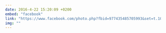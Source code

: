 ```yaml
---
date: 2016-4-22 15:20:09 +0200
embed: "facebook"
link: "https://www.facebook.com/photo.php?fbid=977435485705993&set=t.100003186531392&type=3&theater"
img: ""
---
```

